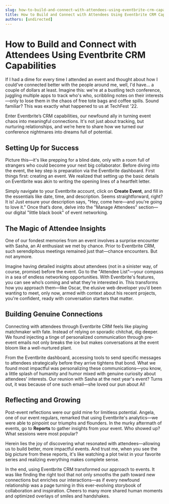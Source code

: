 ```yaml
---
slug: how-to-build-and-connect-with-attendees-using-eventbrite-crm-capabilities
title: How to Build and Connect with Attendees Using Eventbrite CRM Capabilities
authors: [undirected]
---
```


# How to Build and Connect with Attendees Using Eventbrite CRM Capabilities

If I had a dime for every time I attended an event and thought about how I could've connected better with the people around me, well, I'd have... a couple of dollars at least. Imagine this: we're at a bustling tech conference, juggling multiple apps to track who's who, scribbling notes on their interests—only to lose them in the chaos of free tote bags and coffee spills. Sound familiar? This was exactly what happened to us at TechFest '22. 

Enter Eventbrite’s CRM capabilities, our newfound ally in turning event chaos into meaningful connections. It's not just about tracking, but nurturing relationships, and we’re here to share how we turned our conference nightmares into dreams full of potential.

## Setting Up for Success

Picture this—it's like prepping for a blind date, only with a room full of strangers who could become your next big collaborator. Before diving into the event, the key step is preparation via the Eventbrite dashboard. First things first: creating an event. We realized that setting up the basic details on Eventbrite was akin to writing the opening lines of a heartfelt letter.

Simply navigate to your Eventbrite account, click on **Create Event**, and fill in the essentials like date, time, and description. Seems straightforward, right? It is! Just ensure your description says, "Hey, come here—and you're going to love it." Once that’s done, delve into the "Manage Attendees" section—our digital "little black book" of event networking.

## The Magic of Attendee Insights

One of our fondest memories from an event involves a surprise encounter with Sasha, an AI enthusiast we met by chance. Prior to Eventbrite CRM, such serendipitous meetings remained just that—chance encounters. But not anymore.

Imagine having detailed insights about attendees (not in a sinister way, of course, promise) before the event. Go to the "Attendee List"—your compass in a sea of endless networking opportunities. With Eventbrite's features, you can see who’s coming and what they’re interested in. This transforms how you approach them—like Oscar, the elusive web developer you’d been wanting to meet, only now, armed with context about his recent projects, you're confident, ready with conversation starters that matter.

## Building Genuine Connections

Connecting with attendees through Eventbrite CRM feels like playing matchmaker with fate. Instead of relying on sporadic chitchat, dig deeper. We found injecting a tinge of personalized communication through pre-event emails not only breaks the ice but makes conversations at the event bloom like a well-nurtured plant.

From the Eventbrite dashboard, accessing tools to send specific messages to attendees strategically before they arrive tightens that bond. What we found most impactful was personalizing these communications—you know, a little splash of humanity and humor mixed with genuine curiosity about attendees' interests. Our reunion with Sasha at the next year's event? Turns out, it was because of one such email—she loved our pun about AI!

## Reflecting and Growing

Post-event reflections were our gold mine for limitless potential. Angela, one of our event regulars, remarked that using Eventbrite's analytics—we were able to pinpoint our triumphs and flounders. In the murky aftermath of events, go to **Reports** to gather insights from your event. Who showed up? What sessions were most popular?

Herein lies the joy of discovering what resonated with attendees—allowing us to build better, more impactful events. And trust me, when you see the big picture from these reports, it's like watching a plot twist in your favorite series and realizing everything makes complete sense.

In the end, using Eventbrite CRM transformed our approach to events. It was like finding the right tool that not only smooths the path toward new connections but enriches our interactions—as if every newfound relationship was a page turning in this ever-evolving storybook of collaboration and inspiration. Cheers to many more shared human moments and optimized overlays of smiles and handshakes.